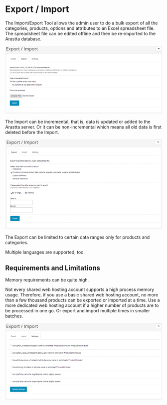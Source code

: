 Export / Import
===============

The Import/Export Tool allows the admin user to do a bulk export of all the categories, products, options and attributes to an Excel spreadsheet file. The spreadsheet file can be edited offline and then be re-imported to the Arastta database.

![import backend](_images/export-import-2.png)

The Import can be incremental, that is, data is updated or added to the Arastta server. Or it can be non-incremental which means all old data is first deleted before the Import.

![export backend](_images/export-import-1.png)

The Export can be limited to certain data ranges only for products and categories.

Multiple languages are supported, too.

Requirements and Limitations
----------------

Memory requirements can be quite high.

Not every shared web hosting account supports a high process memory usage. 
Therefore, if you use a basic shared web hosting account, no more than a few thousand products can be exported or imported at a time. 
Use a more dedicated web hosting account if a higher number of products are to be processed in one go. Or export and import multiple times in smaller batches.

![export import settings](_images/export-import-3.png)
